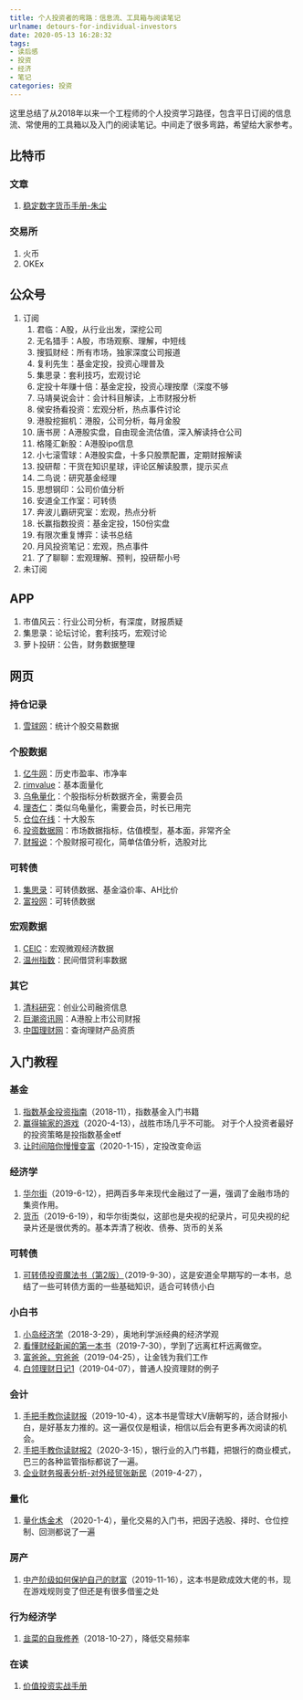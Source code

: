 ```yaml
---
title: 个人投资者的弯路：信息流、工具箱与阅读笔记
urlname: detours-for-individual-investors
date: 2020-05-13 16:28:32
tags: 
- 读后感
- 投资
- 经济
- 笔记
categories: 投资
---
```


这里总结了从2018年以来一个工程师的个人投资学习路径，包含平日订阅的信息流、常使用的工具箱以及入门的阅读笔记。中间走了很多弯路，希望给大家参考。

<!-- more -->

## 比特币
### 文章
1. [稳定数字货币手册-朱尘](https://wisburg.com/articles/180507)

### 交易所
1. 火币
2. OKEx

## 公众号
1. 订阅
	1. 君临：A股，从行业出发，深挖公司
	2. 无名猎手：A股，市场观察、理解，中短线
	3. 搜狐财经：所有市场，独家深度公司报道
	4. 复利先生：基金定投，投资心理普及
	5. 集思录：套利技巧，宏观讨论
	6. 定投十年赚十倍：基金定投，投资心理按摩（深度不够
	7. 马靖昊说会计：会计科目解读，上市财报分析
	8. 侯安扬看投资：宏观分析，热点事件讨论
	9. 港股挖掘机：港股，公司分析，每月金股
	10. 唐书房：A港股实盘，自由现金流估值，深入解读持仓公司
	11. 格隆汇新股：A港股ipo信息
	12. 小七滚雪球：A港股实盘，十多只股票配置，定期财报解读
	13. 投研帮：干货在知识星球，评论区解读股票，提示买点
	14. 二鸟说：研究基金经理
	15. 思想钢印：公司价值分析
	16. 安道全工作室：可转债
	17. 奔波儿霸研究室：宏观，热点分析
	18. 长赢指数投资：基金定投，150份实盘
	19. 有限次重复博弈：读书总结
	20. 月风投资笔记：宏观，热点事件
	21. 了了聊聊：宏观理解、预判，投研帮小号
2. 未订阅

## APP
1. 市值风云：行业公司分析，有深度，财报质疑
2. 集思录：论坛讨论，套利技巧，宏观讨论
3. 萝卜投研：公告，财务数据整理

## 网页
### 持仓记录
1. [雪球网](https://xueqiu.com/)：统计个股交易数据

### 个股数据
1. [亿牛网](https://eniu.com/)：历史市盈率、市净率
2. [rimvalue](http://rimvalue.cn/)：基本面量化
3. [乌龟量化](https://androidinvest.com/)：个股指标分析数据齐全，需要会员
4. [理杏仁](https://www.lixinger.com/)：类似乌龟量化，需要会员，时长已用完
5. [仓位在线](http://cwzx.shdjt.com/)：十大股东
6. [投资数据网](https://www.touzid.com/)：市场数据指标，估值模型，基本面，非常齐全
7. [财报说](https://caibaoshuo.com/)：个股财报可视化，简单估值分析，选股对比
 
### 可转债
1. [集思录](https://www.jisilu.cn/)：可转债数据、基金溢价率、AH比价
2. [富投网](http://www.richvest.com/)：可转债数据

### 宏观数据
1. [CEIC](https://www.ceicdata.com/)：宏观微观经济数据
2. [温州指数](http://www.wzpfi.gov.cn/)：民间借贷利率数据

### 其它
1. [清科研究](https://www.pedata.cn/)：创业公司融资信息
2. [巨潮资讯网](http://www.cninfo.com.cn/)：A港股上市公司财报
3. [中国理财网](https://www.chinawealth.com.cn)：查询理财产品资质 


## 入门教程
### 基金
1. [指数基金投资指南](https://book.douban.com/subject/27204860/)（2018-11），指数基金入门书籍
2. [赢得输家的游戏](https://book.douban.com/subject/4888394/)（2020-4-13），战胜市场几乎不可能。 对于个人投资者最好的投资策略是投指数基金etf
3. [让时间陪你慢慢变富](https://book.douban.com/subject/34906885/)（2020-1-15），定投改变命运

### 经济学
1. [华尔街](https://movie.douban.com/subject/5294309/)（2019-6-12），把两百多年来现代金融过了一遍，强调了金融市场的集资作用。
2. [货币](https://movie.douban.com/subject/19935816/)（2019-6-19），和华尔街类似，这部也是央视的纪录片，可见央视的纪录片还是很优秀的。基本弄清了税收、债券、货币的关系

### 可转债
1. [可转债投资魔法书（第2版）](https://book.douban.com/subject/25929431/)（2019-9-30），这是安道全早期写的一本书，总结了一些可转债方面的一些基础知识，适合可转债小白

### 小白书
1. [小岛经济学](https://book.douban.com/subject/26897464/)（2018-3-29），奥地利学派经典的经济学观
2. [看懂财经新闻的第一本书](https://book.douban.com/subject/7060413/)（2019-7-30），学到了远离杠杆远离做空。
3. [富爸爸，穷爸爸](https://book.douban.com/subject/1033778/)（2019-04-25），让金钱为我们工作
4. [白领理财日记1](https://book.douban.com/subject/6001819/)（2019-04-07），普通人投资理财的例子

### 会计
1. [手把手教你读财报](https://book.douban.com/subject/26290085/)（2019-10-4），这本书是雪球大V唐朝写的，适合财报小白，是好基友力推的。这一遍仅仅是粗读，相信以后会有更多再次阅读的机会。
2. [手把手教你读财报2](https://book.douban.com/subject/26965847/)（2020-3-15），银行业的入门书籍，把银行的商业模式，巴三的各种监管指标都说了一遍。
3. [企业财务报表分析-对外经贸张新民](http://open.163.com/special/cuvocw/qiyecaiwu.html)（2019-4-27），

### 量化
1. [量化炼金术](https://book.douban.com/subject/27125562/) （2020-1-4），量化交易的入门书，把因子选股、择时、仓位控制、回测都说了一遍

### 房产
1. [中产阶级如何保护自己的财富](https://book.douban.com/subject/27015138/)（2019-11-16），这本书是欧成效大佬的书，现在游戏规则变了但还是有很多借鉴之处

### 行为经济学
1. [韭菜的自我修养](https://book.douban.com/subject/30314653/)（2018-10-27），降低交易频率

### 在读
1. [价值投资实战手册](https://book.douban.com/subject/30416923/)
